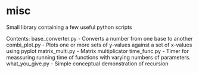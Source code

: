 # misc
Small library containing a few useful python scripts

Contents:
base_converter.py - Converts a number from one base to another 
combi_plot.py - Plots one or more sets of y-values against a set of x-values using pyplot
matrix_multi.py - Matrix multiplicator 
time_func.py - Timer for meassuring running time of functions with varying numbers of parameters. 
what_you_give.py - Simple conceptual demonstration of recursion
